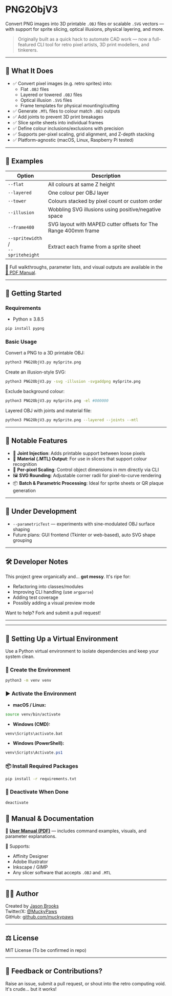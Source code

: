 # PNG2ObjV3

Convert PNG images into 3D printable `.OBJ` files or scalable `.SVG` vectors — with support for sprite slicing, optical illusions, physical layering, and more.

> Originally built as a quick hack to automate CAD work — now a full-featured CLI tool for retro pixel artists, 3D print modellers, and tinkerers.

---

## 🔧 What It Does

- ✅ Convert pixel images (e.g. retro sprites) into:
  - Flat `.OBJ` files
  - Layered or towered `.OBJ` files
  - Optical illusion `.SVG` files
  - Frame templates for physical mounting/cutting
- ✅ Generate `.MTL` files to colour match `.OBJ` outputs
- ✅ Add joints to prevent 3D print breakages
- ✅ Slice sprite sheets into individual frames
- ✅ Define colour inclusions/exclusions with precision
- ✅ Supports per-pixel scaling, grid alignment, and Z-depth stacking
- ✅ Platform-agnostic (macOS, Linux, Raspberry Pi tested)

---

## 📸 Examples

| Option                         | Description                                                           |
|-------------------------------|------------------------------------------------------------------------|
| `--flat`                      | All colours at same Z height                                          |
| `--layered`                   | One colour per OBJ layer                                              |
| `--tower`                     | Colours stacked by pixel count or custom order                        |
| `--illusion`                  | Wobbling SVG illusions using positive/negative space                  |
| `--frame400`                  | SVG layout with MAPED cutter offsets for The Range 400mm frame        |
| `--spritewidth` /<br>`--spriteheight` | Extract each frame from a sprite sheet                              |

📘 Full walkthroughs, parameter lists, and visual outputs are available in the [📄 PDF Manual](./User%20Manual%20V01c.pdf).

---

## 🚀 Getting Started

### Requirements

- Python ≥ 3.8.5

```bash
pip install pypng
```

### Basic Usage

Convert a PNG to a 3D printable OBJ:
```bash
python3 PNG2ObjV3.py mySprite.png
```

Create an illusion-style SVG:
```bash
python3 PNG2ObjV3.py -svg -illusion -svgaddpng mySprite.png
```

Exclude background colour:
```bash
python3 PNG2ObjV3.py mySprite.png -el #000000
```

Layered OBJ with joints and material file:
```bash
python3 PNG2ObjV3.py mySprite.png --layered --joints --mtl
```

---

## 🧠 Notable Features

- 🧱 **Joint Injection**: Adds printable support between loose pixels
- 🎨 **Material (.MTL) Output**: For use in slicers that support colour recognition
- 📏 **Per-pixel Scaling**: Control object dimensions in mm directly via CLI
- 🖼️ **SVG Rounding**: Adjustable corner radii for pixel-to-curve rendering
- 📦 **Batch & Parametric Processing**: Ideal for sprite sheets or QR plaque generation

---

## 🧪 Under Development

- `--parametricTest` — experiments with sine-modulated OBJ surface shaping
- Future plans: GUI frontend (Tkinter or web-based), auto SVG shape grouping

---

## 🛠️ Developer Notes

This project grew organically and... **got messy**. It's ripe for:

- Refactoring into classes/modules
- Improving CLI handling (use `argparse`)
- Adding test coverage
- Possibly adding a visual preview mode

Want to help? Fork and submit a pull request!

---

---

## 🧪 Setting Up a Virtual Environment

Use a Python virtual environment to isolate dependencies and keep your system clean.

### 🔧 Create the Environment

```bash
python3 -m venv venv
```

### ▶️ Activate the Environment

- **macOS / Linux:**

```bash
source venv/bin/activate
```

- **Windows (CMD):**

```cmd
venv\Scripts\activate.bat
```

- **Windows (PowerShell):**

```powershell
venv\Scripts\Activate.ps1
```

### 📦 Install Required Packages

```bash
pip install -r requirements.txt
```

### 🛑 Deactivate When Done

```bash
deactivate
```


## 📄 Manual & Documentation

📘 [**User Manual (PDF)**](./User%20Manual%20V01c.pdf) — includes command examples, visuals, and parameter explanations.

🧰 Supports:
- Affinity Designer
- Adobe Illustrator
- Inkscape / GIMP
- Any slicer software that accepts `.OBJ` and `.MTL`

---

## 👨‍💻 Author

Created by [Jason Brooks](https://www.muckypaws.com)  
Twitter/X: [@MuckyPaws](https://twitter.com/muckypaws)  
GitHub: [github.com/muckypaws](https://github.com/muckypaws)

---

## ⚖️ License

MIT License (To be confirmed in repo)

---

## 💬 Feedback or Contributions?

Raise an issue, submit a pull request, or shout into the retro computing void.  
It's crude... but it works!
